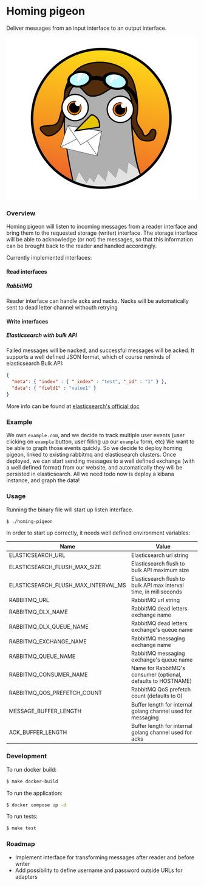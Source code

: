 # Homing pigeon

Deliver messages from an input interface to an output interface.

![](homing_pigeon.png)

### Overview

Homing pigeon will listen to incoming messages from a reader interface and bring them to the requested storage (writer) interface.
The storage interface will be able to acknowledge (or not) the messages, so that this information
can be brought back to the reader and handled accordingly.

Currently implemented interfaces:

#### Read interfaces

##### RabbitMQ
Reader interface can handle acks and nacks. Nacks will be automatically sent to dead letter channel withouth retrying

#### Write interfaces

##### Elasticsearch with bulk API
Failed messages will be nacked, and successful messages will be acked.
It supports a well defined JSON format, which of course reminds of elasticsearch Bulk API:

```json
{
  "meta": { "index" : { "_index" : "test", "_id" : "1" } },
  "data": { "field1" : "value1" }
}
```
More info can be found at [elasticsearch's official doc](https://www.elastic.co/guide/en/elasticsearch/reference/current/docs-bulk.html)

### Example

We own `example.com`, and we decide to track multiple user events (user clicking on `example` button, user filling up our `example` form, etc)
We want to be able to graph those events quickly.
So we decide to deploy homing pigeon, linked to existing rabbitmq and elasticsearch clusters.
Once deployed, we can start sending messages to a well defined exchange (with a well defined format) from our website,
and automatically they will be persisted in elasticsearch. All we need todo now is deploy a kibana instance, and graph the data!

### Usage

Running the binary file will start up listen interface.

```bash
$ ./homing-pigeon
```

In order to start up correctly, it needs well defined environment variables:

| Name                                 | Value                                                              |
| ------------------------------------ | ------------------------------------------------------------------ |
| ELASTICSEARCH_URL                    | Elasticsearch url string                                           |
| ELASTICSEARCH_FLUSH_MAX_SIZE         | Elasticsearch flush to bulk API maximum size                       |
| ELASTICSEARCH_FLUSH_MAX_INTERVAL_MS  | Elasticsearch flush to bulk API max interval time, in milliseconds |
| RABBITMQ_URL                         | RabbitMQ url string                                                |
| RABBITMQ_DLX_NAME                    | RabbitMQ dead letters exchange name                                |
| RABBITMQ_DLX_QUEUE_NAME              | RabbitMQ dead letters exchange's queue name                        |
| RABBITMQ_EXCHANGE_NAME               | RabbitMQ messaging exchange name                                   |
| RABBITMQ_QUEUE_NAME                  | RabbitMQ messaging exchange's queue name                           |
| RABBITMQ_CONSUMER_NAME               | Name for RabbitMQ's consumer (optional, defaults to HOSTNAME)      |
| RABBITMQ_QOS_PREFETCH_COUNT          | RabbitMQ QoS prefetch count (defaults to 0)                        |
| MESSAGE_BUFFER_LENGTH                | Buffer length for internal golang channel used for messaging       |
| ACK_BUFFER_LENGTH                    | Buffer length for internal golang channel used for acks            |

### Development

To run docker build:
```bash
$ make docker-build
```

To run the application:
```bash
$ docker compose up -d
```

To run tests:
```bash
$ make test
```

### Roadmap

* Implement interface for transforming messages after reader and before writer
* Add possibility to define username and password outside URLs for adapters